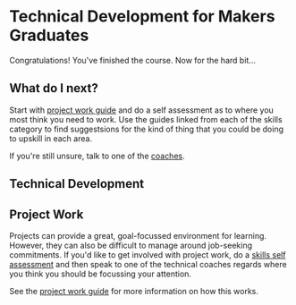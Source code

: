 # Technical Development for Makers Graduates

Congratulations! You've finished the course. Now for the hard bit...

## What do I next?

Start with [project work guide](https://github.com/makers-projects/skills) and do a self assessment as to where you most think you need to work. Use the guides linked from each of the skills category to find suggestsions for the kind of thing that you could be doing to upskill in each area.

If you're still unsure, talk to one of the [coaches](https://github.com/coach-whereabouts.md).

## Technical Development

## Project Work

Projects can provide a great, goal-focussed environment for learning. However, they can also be difficult to manage around job-seeking commitments. If you'd like to get involved with project work, do a [skills self assessment](https://github.com/makers-projects/skills) and then speak to one of the technical coaches regards where you think you should be focussing your attention.

See the [project work guide](https://github.com/makers-projects/project-work.md) for more information on how this works.